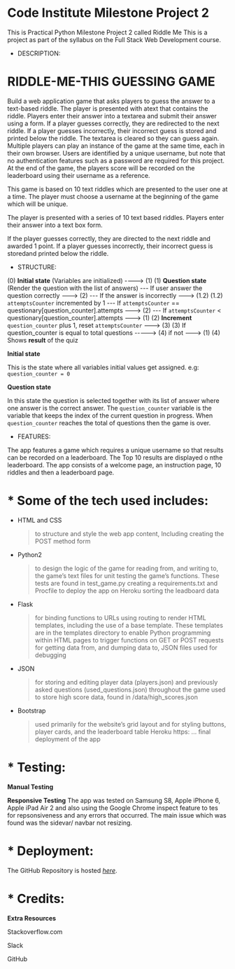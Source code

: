 # **Code Institute Milestone Project 2**

This is Practical Python Milestone Project 2 called Riddle Me This is a project as part of the syllabus on the Full Stack Web Development course.

* DESCRIPTION:

# **RIDDLE-ME-THIS** GUESSING GAME

Build a web application game that asks players to guess the answer to a text-based riddle.
The player is presented with atext that contains the riddle. Players
enter their answer into a textarea and submit their answer using a form.
If a player guesses correctly, they are redirected to the next riddle.
If a player guesses incorrectly, their incorrect guess is stored and printed
below the riddle. The textarea is cleared so they can guess again.
Multiple players can play an instance of the game at the same time, each in
their own browser.
Users are identified by a unique username, but note that no
authentication features such as a password are required for this project.
At the end of the game, the players score will be recorded on the leaderboard using their username as a reference.


This game is based on 10 text riddles which are presented to the user one at a time.
The player must choose a username at the beginning of the game which will be unique.

The player is presented with a series of 10 text based riddles. Players enter their answer into a text box form.

If the player guesses correctly, they are directed to the next riddle and awarded 1 point. If a player guesses incorrectly,
their incorrect guess is storedand printed below the riddle.

* STRUCTURE:

(0) **Initial state** (Variables are initialized) ----> (1)
(1) **Question state** (Render the question with the list of answers)
    --- If user answer the question correctly ---> (2)
    --- If the answer is incorrectly ---> (1.2) 
(1.2) `attemptsCounter` incremented by 1
    --- If `attemptsCounter` == questionary[question_counter].attempts ---> (2)
    --- If `attemptsCounter` < questionary[question_counter].attempts ---> (1)
(2) **Increment** `question_counter` plus 1, reset `attemptsCounter` ---> (3)
(3) If question_counter is equal to total questions -----> (4) if not ---> (1)
(4) Shows **result** of the quiz

**Initial state**

This is the state where all variables initial values get assigned. e.g:
`question_counter = 0`

**Question state**

In this state the question is selected together with its list of answer where
one answer is the correct answer. The `question_counter` variable is the
variable that keeps the index of the current question in progress.
When `question_counter` reaches the total of questions then the game is over.

* FEATURES:

The app features a game which requires a unique username so that results can be recorded on a leaderboard. 
The Top 10 results are displayed o nthe leaderboard. 
The app consists of a welcome page, an instruction page, 10 riddles and then a leaderboard page.

# * Some of the tech used includes:


* HTML and CSS

    > to structure and style the web app content, Including creating the POST method form
    
* Python2

    > to design the logic of the game
    > for reading from, and writing to, the game’s text files
    > for unit testing the game’s functions. These tests are found in test_game.py
    > creating a requirements.txt and Procfile to deploy the app on Heroku
    > sorting the leadboard data
    
* Flask

    > for binding functions to URLs using routing
    > to render HTML templates, including the use of a base template. These templates are in the templates directory
    > to enable Python programming within HTML pages
    > to trigger functions on GET or POST requests
    > for getting data from, and dumping data to, JSON files
    > used for debugging
    
* JSON

    > for storing and editing player data (players.json) and previously asked questions (used_questions.json) throughout the game
    > used to store high score data, found in /data/high_scores.json
    
* Bootstrap

    > used primarily for the website’s grid layout and for styling buttons, player cards, and the leaderboard table
    > Heroku https: ...
    > final deployment of the app
    
# * Testing:  

**Manual Testing**

**Responsive Testing** The app was tested on Samsung S8, Apple iPhone 6, 
Apple iPad Air 2 and also using the Google Chrome inspect feature to tes for repsonsiveness and any errors that occurred.
The main issue which was found was the sidevar/ navbar not resizing.

# * Deployment:

The GitHub Repository is hosted *[here](https://mirofrankovic.github.io/mi-Riddle-me-This/)*.

# * Credits:

**Extra Resources**

Stackoverflow.com

Slack

GitHub















